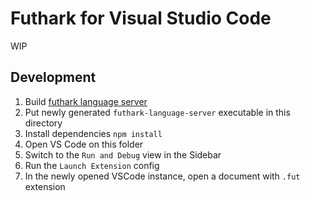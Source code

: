 # Futhark for Visual Studio Code

WIP

## Development

1. Build [futhark language server](https://github.com/haoranpb/futhark-language-server)
  1. Put newly generated `futhark-language-server` executable in this directory
2. Install dependencies `npm install`
3. Open VS Code on this folder
4. Switch to the `Run and Debug` view in the Sidebar
5. Run the `Launch Extension` config
6. In the newly opened VSCode instance, open a document with `.fut` extension
